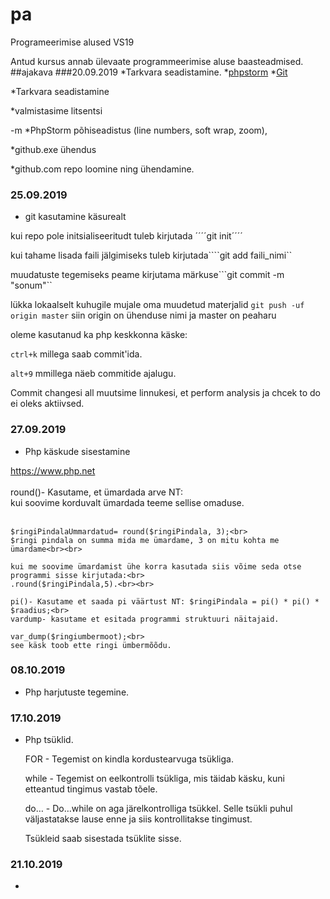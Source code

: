 
# pa
Programeerimise alused VS19

Antud kursus annab ülevaate programmeerimise aluse baasteadmised.
##ajakava
###20.09.2019
*Tarkvara seadistamine.
    *[phpstorm](https://www.jetbrains.com/phpstorm/?_ga=2.47472999.1146357588.1568957774-635464753.1568957774)
    *[Git](https://git-scm.com/download/win)
    
*Tarkvara seadistamine

*valmistasime litsentsi


-m
*PhpStorm põhiseadistus (line numbers, soft wrap, zoom),

*github.exe ühendus

*github.com repo loomine ning ühendamine.


### 25.09.2019
* git kasutamine käsurealt

kui repo pole initsialiseeritudt tuleb kirjutada ´´´´git init´´´´


kui tahame lisada faili jälgimiseks tuleb kirjutada````git add faili_nimi``

muudatuste tegemiseks peame kirjutama märkuse```git commit -m  "sonum"``

lükka lokaalselt kuhugile mujale oma muudetud materjalid ``git push -uf origin master``
siin origin on ühenduse nimi ja master on peaharu

oleme kasutanud ka php keskkonna käske:

``ctrl+k`` millega saab commit'ida.

``alt+9`` mmillega näeb commitide ajalugu.

Commit changesi all muutsime linnukesi, et perform analysis ja chcek to do ei oleks aktiivsed.

### 27.09.2019

* Php käskude sisestamine

 <a href="https://www.php.net">https://www.php.net</a><br><br>
    round()- Kasutame, et ümardada arve NT:<br>
    kui soovime korduvalt ümardada teeme sellise omaduse.<br><br>

    $ringiPindalaUmmardatud= round($ringiPindala, 3);<br>
    $ringi pindala on summa mida me ümardame, 3 on mitu kohta me ümardame<br><br>

    kui me soovime ümardamist ühe korra kasutada siis võime seda otse programmi sisse kirjutada:<br>
    .round($ringiPindala,5).<br><br>

    pi()- Kasutame et saada pi väärtust NT: $ringiPindala = pi() * pi() * $raadius;<br>
    vardump- kasutame et esitada programmi struktuuri näitajaid.

    var_dump($ringiumbermoot);<br>
    see käsk toob ette ringi ümbermõõdu.
### 08.10.2019

*   Php harjutuste tegemine.

### 17.10.2019

*   Php tsüklid.

    FOR - Tegemist on kindla kordustearvuga tsükliga.
        
    while - Tegemist on eelkontrolli tsükliga, mis täidab käsku, kuni etteantud tingimus vastab tõele.

    do… - Do…while on aga järelkontrolliga tsükkel. Selle tsükli puhul väljastatakse lause enne ja siis kontrollitakse tingimust.
    
    Tsükleid saab sisestada tsüklite sisse.

### 21.10.2019

*   
